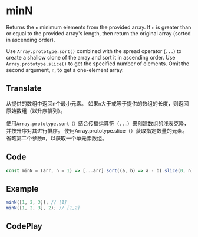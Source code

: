 # minN

Returns the `n` minimum elements from the provided array.
If `n` is greater than or equal to the provided array's length, then return the original array (sorted in ascending order).

Use `Array.prototype.sort()` combined with the spread operator (`...`) to create a shallow clone of the array and sort it in ascending order.
Use `Array.prototype.slice()` to get the specified number of elements.
Omit the second argument, `n`, to get a one-element array.

## Translate

从提供的数组中返回n个最小元素。
如果`n`大于或等于提供的数组的长度，则返回原始数组（以升序排列）。

使用`Array.prototype.sort（）`结合传播运算符（`...`）来创建数组的浅表克隆，并按升序对其进行排序。
使用Array.prototype.slice（）获取指定数量的元素。
省略第二个参数n，以获取一个单元素数组。

## Code

```js
const minN = (arr, n = 1) => [...arr].sort((a, b) => a - b).slice(0, n);
```

## Example

```js
minN([1, 2, 3]); // [1]
minN([1, 2, 3], 2); // [1,2]
```

## CodePlay

<template>
  <code-play codeplay-id="" />
</template>
